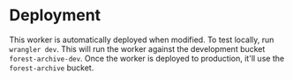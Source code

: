 # Deployment

This worker is automatically deployed when modified. To test locally, run `wrangler dev`. This will run the worker against the development bucket `forest-archive-dev`. Once the worker is deployed to production, it'll use the `forest-archive` bucket.
